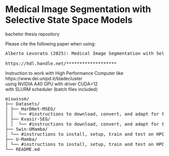 # Medical Image Segmentation with Selective State Space Models
bachelor thesis repository<br>

Please cite the following paper when using:<br>
<pre>Alberto Levorato (2025): Medical Image Segmentation with Selective State Space Models<br>
https://hdl.handle.net/*******************</pre

Mamba models with nnU-Net structure and Dataset adaptation:<br>
Instruction to work with High Performance Computer like https://www.dei.unipd.it/bladecluster<br>
using NVIDIA A40 GPU with driver CUDA>12<br>
with SLURM scheduler (batch files included)<br>

<pre>miswsssm/
├── Datasets/
│ ├── HarDNet-MSEG/
│ │  └── #instructions to download, convert, and adapt for training
│ ├── Kvasir-SEG/
│ │  └── #instructions to download, convert, and adapt for training
├── Swin-UMamba/
│ └── #instructions to install, setup, train and test on HPC
├── U-Mamba/
│ └── #instructions to install, setup, train and test on HPC
└── README.md</pre>
